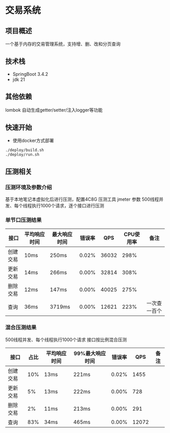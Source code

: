 # 交易系统
## 项目概述
一个基于内存的交易管理系统，支持增、删、改和分页查询
## 技术栈
* SpringBoot 3.4.2
* jdk 21

## 其他依赖
lombok 自动生成getter/setter/注入logger等功能

## 快速开始
* 使用docker方式部署
```
./deploy/build.sh
./deploy/run.sh
```
## 压测相关
### 压测环境及参数介绍
基于本地笔记本虚拟化后进行压测，配置4C8G
压测工具 jmeter
参数
500线程并发、每个线程执行1000个请求，逐个接口进行压测

### 单节口压测结果

| 接口   | 平均响应时间 | 最大响应时间 |错误率| QPS   | CPU使用率 | 备注    |
|------|--------|--------|----|-------|--------|-------|
| 创建交易 | 10ms   | 250ms  |0.02%| 36032 | 298%   |
| 更新交易 | 14ms   | 266ms  |0.00%| 32814 | 308%   |
| 删除交易 | 12ms   | 147ms  |0.00%| 40025 | 275%   |
| 查询   | 36ms   | 3719ms |0.00%| 12621 | 223%   | 一次查一百个|

### 混合压测结果
500线程并发、每个线程执行1000个请求 接口按比例混合压测 

| 接口   | 占比  | 平均响应时间 | 99%最大响应时间 |错误率    | QPS   | 备注 |
|------|-----|--------|-----------|------|-------|--|
| 创建交易 | 10% | 13ms   | 221ms     |0.02%| 1455  |  |
| 更新交易 | 5%  | 13ms   | 222ms     |0.00%| 728   |  |
| 删除交易 | 2%  | 11ms   | 213ms     |0.00%| 291   |  |
| 查询   | 83% | 34ms   | 465ms     |0.00%| 12072 |  |